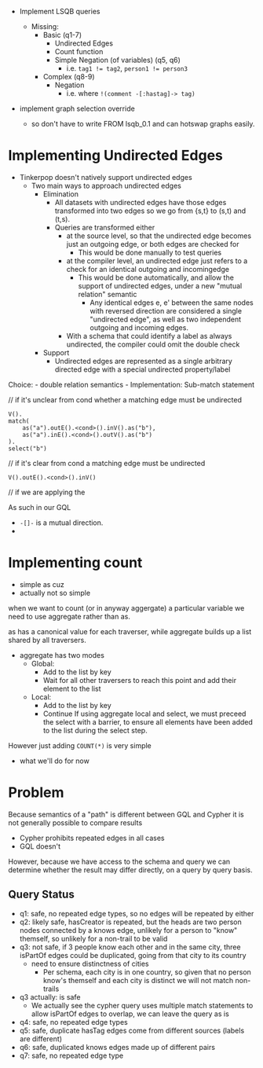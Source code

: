 - Implement LSQB queries
    - Missing:
        - Basic (q1-7)
            - Undirected Edges
            - Count function
            - Simple Negation (of variables) (q5, q6)
                - i.e. `tag1 != tag2`, `person1 != person3`
        - Complex (q8-9)
            - Negation
                - i.e. where `!(comment -[:hastag]-> tag)`

- implement graph selection override
    - so don't have to write FROM lsqb_0.1 and can hotswap graphs easily.

# Implementing Undirected Edges

- Tinkerpop doesn't natively support undirected edges
    - Two main ways to approach undirected edges
        - Elimination
            - All datasets with undirected edges have those edges transformed into two edges so we go from {s,t} to (s,t) and (t,s).
            - Queries are transformed either
                - at the source level, so that the undirected edge becomes just an outgoing edge, or both edges are checked for
                    - This would be done manually to test queries
                - at the compiler level, an undirected edge just refers to a check for an identical outgoing and incomingedge
                    - This would be done automatically, and allow the support of undirected edges, under a new "mutual relation" semantic
                        - Any identical edges e, e' between the same nodes with reversed direction are considered a single "undirected edge", as well as two independent outgoing and incoming edges.
                - With a schema that could identify a label as always undirected, the compiler could omit the double check
        - Support
            - Undirected edges are represented as a single arbitrary directed edge with a special undirected property/label

Choice:
    - double relation semantics
        - Implementation: Sub-match statement

// if it's unclear from cond whether a matching edge must be undirected
```
V().
match(
    as("a").outE().<cond>().inV().as("b"),
    as("a").inE().<cond>().outV().as("b")
).
select("b")
```

// if it's clear from cond a matching edge must be undirected
```
V().outE().<cond>().inV()
```

// if we are applying the

As such in our GQL

* `-[]-` is a mutual direction.
*

# Implementing count

- simple as cuz
- actually not so simple

when we want to count (or in anyway aggergate) a particular variable we need to use aggregate rather than as.

as has a canonical value for each traverser, while aggregate builds up a list shared by all traversers.

- aggregate has two modes
    - Global:
        - Add to the list by key
        - Wait for all other traversers to reach this point and add their element to the list
    - Local:
        - Add to the list by key
        - Continue
If using aggregate local and select, we must preceed the select with a barrier, to ensure all elements have been added to the list during the select step.

However just adding
`COUNT(*)`
is very simple
- what we'll do for now


# Problem

Because semantics of a "path" is different between GQL and Cypher it is not generally possible to compare results

- Cypher prohibits repeated edges in all cases
- GQL doesn't

However, because we have access to the schema and query we can determine whether the result may differ directly, on a query by query basis.

## Query Status

- q1: safe, no repeated edge types, so no edges will be repeated by either
- q2: likely safe, hasCreator is repeated, but the heads are two person nodes connected by a knows edge, unlikely for a person to "know" themself, so unlikely for a non-trail to be valid
- q3: not safe, if 3 people know each other and in the same city, three isPartOf edges could be duplicated, going from that city to its country
    - need to ensure distinctness of cities
        - Per schema, each city is in one country, so given that no person know's themself and each city is distinct we will not match non-trails
- q3 actually: is safe
    - We actually see the cypher query uses multiple match statements to allow isPartOf edges to overlap, we can leave the query as is
- q4: safe, no repeated edge types
- q5: safe, duplicate hasTag edges come from different sources (labels are different)
- q6: safe, duplicated knows edges made up of different pairs
- q7: safe, no repeated edge type

